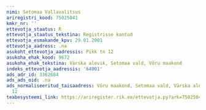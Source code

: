 ```yaml
---
nimi: Setomaa Vallavalitsus
ariregistri_kood: 75025041
kmkr_nr: ''
ettevotja_staatus: R
ettevotja_staatus_tekstina: Registrisse kantud
ettevotja_esmakande_kpv: 29.01.2001
ettevotja_aadress: .na
asukoht_ettevotja_aadressis: Pikk tn 12
asukoha_ehak_kood: 9672
asukoha_ehak_tekstina: Värska alevik, Setomaa vald, Võru maakond
indeks_ettevotja_aadressis: '64001'
ads_adr_id: 3362684
ads_ads_oid: .na
ads_normaliseeritud_taisaadress: Võru maakond, Setomaa vald, Värska alevik, Pikk tn
  12
teabesysteemi_link: https://ariregister.rik.ee/ettevotja.py?ark=75025041&ref=rekvisiidid
---
```

